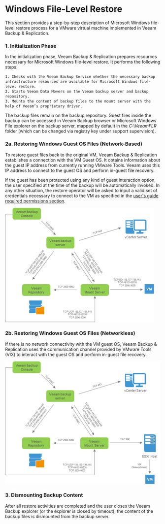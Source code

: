 # Windows File-Level Restore

This section provides a step-by-step description of Microsoft Windows file-level restore process for a VMware virtual machine implemented in Veeam Backup & Replication.

### 1. Initialization Phase

In the initialization phase, Veeam Backup & Replication prepares resources necessary for Microsoft Windows file-level restore. It performs the following steps:

	1. Checks with the Veeam Backup Service whether the necessary backup infrastructure resources are available for Microsoft Windows file-level restore.
	2. Starts Veeam Data Movers on the Veeam backup server and backup repository.
	3. Mounts the content of backup files to the mount server with the help of Veeam’s proprietary driver.

The backup files remain on the backup repository. Guest files inside the backup can be accessed in Veeam Backup browser or Microsoft Windows File explorer on the backup server, mapped by default in the *C:\\VeeamFLR* folder (which can be changed via registry key under support supervision).

### 2a. Restoring Windows Guest OS Files (Network-Based)

To restore guest files back to the original VM, Veeam Backup & Replication establishes a connection with the VM Guest OS. It obtains information about the guest IP address from currently running VMware Tools. Veeam uses this IP address to connect to the guest OS and perform in-guest file recovery.

If the guest has been protected using any kind of guest interaction option, the user specified at the time of the backup will be automatically invoked. In any other situation, the restore operator will be asked to input a valid set of credentials necessary to connect to the VM as specified in the [user's guide required permissions section](https://helpcenter.veeam.com/docs/backup/vsphere/required_permissions.html?ver=95). 

![](./WinFLR_1.png)

### 2b. Restoring Windows Guest OS Files (Networkless)

If there is no network connectivity with the VM guest OS, Veeam Backup & Replication uses the communication channel provided by VMware Tools (VIX) to interact with the guest OS and perform in-guest file recovery.

![](./WinFLR_2.png)

### 3. Dismounting Backup Content

After all restore activities are completed and the user closes the Veeam Backup explorer (or the explorer is closed by timeout), the content of the backup files is dismounted from the backup server.